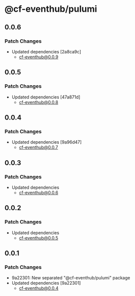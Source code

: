 # @cf-eventhub/pulumi

## 0.0.6

### Patch Changes

- Updated dependencies [2a8ca9c]
  - cf-eventhub@0.0.9

## 0.0.5

### Patch Changes

- Updated dependencies [47a871d]
  - cf-eventhub@0.0.8

## 0.0.4

### Patch Changes

- Updated dependencies [9a96d47]
  - cf-eventhub@0.0.7

## 0.0.3

### Patch Changes

- Updated dependencies
  - cf-eventhub@0.0.6

## 0.0.2

### Patch Changes

- Updated dependencies
  - cf-eventhub@0.0.5

## 0.0.1

### Patch Changes

- 9a22301: New separated "@cf-eventhub/pulumi" package
- Updated dependencies [9a22301]
  - cf-eventhub@0.0.4
